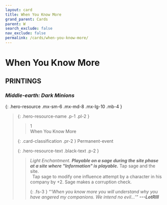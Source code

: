 ```yaml
---
layout: card
title: When You Know More
grand_parent: Cards
parent: W
search_exclude: false
nav_exclude: false
permalink: /cards/when-you-know-more/
---
```


# When You Know More


## PRINTINGS


### _Middle-earth: Dark Minions_

{: .hero-resource .mx-sm-6 .mx-md-8 .mx-lg-10 .mb-4 }
> {: .hero-resource-name .p-1 .pl-2 }
> > <div class="card-mp">1</div>
> > <div class="card-name">When You Know More</div>
>
> {: .card-classification .pr-2 }
> Permanent-event
>
> {: .hero-resource-text .black-text .p-2 }
> > _Light Enchantment._ ***Playable on a sage during the site phase at a site where "Information" is playable.*** Tap sage and the site. <br>&ensp;Tap sage to modify one influence attempt by a character in his company by +2. Sage makes a corruption check. 
> > 
> > {: .fs-3 } 
> > _“‘When you know more you will understand why you have angered my companions. We intend no evil...’”_ ***---&#65279;LotRIII*** 
> 
